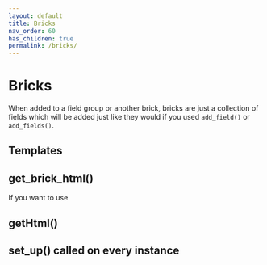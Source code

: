 ```yaml
---
layout: default
title: Bricks 
nav_order: 60
has_children: true
permalink: /bricks/
---
```


# Bricks

When added to a field group or another brick, bricks are just a collection of fields which will be added just like 
they would if you used `add_field()` or `add_fields()`.

## Templates

## get_brick_html()
If you want to use 

## getHtml()

## set_up() called on every instance
